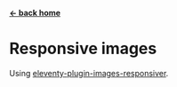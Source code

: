 **[← back home](../)**

# Responsive images

Using [eleventy-plugin-images-responsiver](https://nhoizey.github.io/eleventy-plugin-images-responsiver/).

